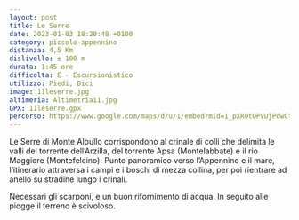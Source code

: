 ```yaml
---
layout: post
title: Le Serre
date: 2023-01-03 18:20:48 +0100
category: piccolo-appennino
distanza: 4,5 Km
dislivello:	± 100 m
durata: 1:45 ore
difficolta:	E - Escursionistico
utilizzo: Piedi, Bici
image: 11leserre.jpg
altimeria: Altimetria11.jpg
GPX: 11leserre.gpx
percorso: https://www.google.com/maps/d/u/1/embed?mid=1_pXRUtOPVUjPdwCtl6diMCa28iYCfmo&ehbc=2E312F
---
```


Le Serre di Monte Albullo corrispondono al crinale di colli che delimita le valli del torrente dell’Arzilla, del torrente Apsa (Montelabbate) e il rio Maggiore (Montefelcino). Punto panoramico verso l’Appennino e il mare, l’itinerario attraversa i campi e i boschi di mezza collina, per poi rientrare ad anello su stradine lungo i crinali.

Necessari gli scarponi, e un buon rifornimento di acqua. In seguito alle piogge il terreno è scivoloso. 